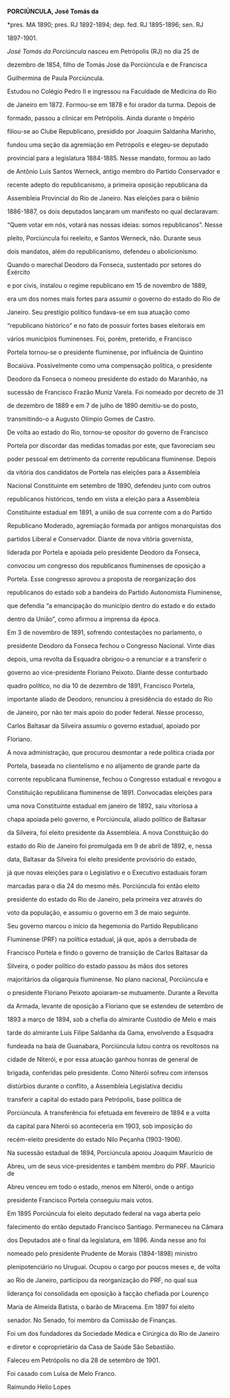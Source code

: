 **PORCIÚNCULA, José Tomás da**



\*pres. MA 1890; pres. RJ 1892-1894; dep. fed. RJ 1895-1896; sen. RJ

1897-1901.



*José Tomás da Porciúncula* nasceu em Petrópolis (RJ) no dia 25 de

dezembro de 1854, filho de Tomás José da Porciúncula e de Francisca

Guilhermina de Paula Porciúncula.



Estudou no Colégio Pedro II e ingressou na Faculdade de Medicina do Rio

de Janeiro em 1872. Formou-se em 1878 e foi orador da turma. Depois de

formado, passou a clinicar em Petrópolis. Ainda durante o Império

filiou-se ao Clube Republicano, presidido por Joaquim Saldanha Marinho,

fundou uma seção da agremiação em Petrópolis e elegeu-se deputado

provincial para a legislatura 1884-1885. Nesse mandato, formou ao lado

de Antônio Luís Santos Werneck, antigo membro do Partido Conservador e

recente adepto do republicanismo, a primeira oposição republicana da

Assembleia Provincial do Rio de Janeiro. Nas eleições para o biênio

1886-1887, os dois deputados lançaram um manifesto no qual declaravam:

“Quem votar em nós, votará nas nossas ideias: somos republicanos”. Nesse

pleito, Porciúncula foi reeleito, e Santos Werneck, não. Durante seus

dois mandatos, além do republicanismo, defendeu o abolicionismo.



Quando o marechal Deodoro da Fonseca, sustentado por setores do Exército

e por civis, instalou o regime republicano em 15 de novembro de 1889,

era um dos nomes mais fortes para assumir o governo do estado do Rio de

Janeiro. Seu prestígio político fundava-se em sua atuação como

“republicano histórico” e no fato de possuir fortes bases eleitorais em

vários municípios fluminenses. Foi, porém, preterido, e Francisco

Portela tornou-se o presidente fluminense, por influência de Quintino

Bocaiúva. Possivelmente como uma compensação política, o presidente

Deodoro da Fonseca o nomeou presidente do estado do Maranhão, na

sucessão de Francisco Frazão Muniz Varela. Foi nomeado por decreto de 31

de dezembro de 1889 e em 7 de julho de 1890 demitiu-se do posto,

transmitindo-o a Augusto Olímpio Gomes de Castro.



De volta ao estado do Rio, tornou-se opositor do governo de Francisco

Portela por discordar das medidas tomadas por este, que favoreciam seu

poder pessoal em detrimento da corrente republicana fluminense. Depois

da vitória dos candidatos de Portela nas eleições para a Assembleia

Nacional Constituinte em setembro de 1890, defendeu junto com outros

republicanos históricos, tendo em vista a eleição para a Assembleia

Constituinte estadual em 1891, a união de sua corrente com a do Partido

Republicano Moderado, agremiação formada por antigos monarquistas dos

partidos Liberal e Conservador. Diante de nova vitória governista,

liderada por Portela e apoiada pelo presidente Deodoro da Fonseca,

convocou um congresso dos republicanos fluminenses de oposição a

Portela. Esse congresso aprovou a proposta de reorganização dos

republicanos do estado sob a bandeira do Partido Autonomista Fluminense,

que defendia “a emancipação do município dentro do estado e do estado

dentro da União”, como afirmou a imprensa da época.



Em 3 de novembro de 1891, sofrendo contestações no parlamento, o

presidente Deodoro da Fonseca fechou o Congresso Nacional. Vinte dias

depois, uma revolta da Esquadra obrigou-o a renunciar e a transferir o

governo ao vice-presidente Floriano Peixoto. Diante desse conturbado

quadro político, no dia 10 de dezembro de 1891, Francisco Portela,

importante aliado de Deodoro, renunciou à presidência do estado do Rio

de Janeiro, por não ter mais apoio do poder federal. Nesse processo,

Carlos Baltasar da Silveira assumiu o governo estadual, apoiado por

Floriano.



A nova administração, que procurou desmontar a rede política criada por

Portela, baseada no clientelismo e no alijamento de grande parte da

corrente republicana fluminense, fechou o Congresso estadual e revogou a

Constituição republicana fluminense de 1891. Convocadas eleições para

uma nova Constituinte estadual em janeiro de 1892, saiu vitoriosa a

chapa apoiada pelo governo, e Porciúncula, aliado político de Baltasar

da Silveira, foi eleito presidente da Assembleia. A nova Constituição do

estado do Rio de Janeiro foi promulgada em 9 de abril de 1892, e, nessa

data, Baltasar da Silveira foi eleito presidente provisório do estado,

já que novas eleições para o Legislativo e o Executivo estaduais foram

marcadas para o dia 24 do mesmo mês. Porciúncula foi então eleito

presidente do estado do Rio de Janeiro, pela primeira vez através do

voto da população, e assumiu o governo em 3 de maio seguinte.



Seu governo marcou o início da hegemonia do Partido Republicano

Fluminense (PRF) na política estadual, já que, após a derrubada de

Francisco Portela e findo o governo de transição de Carlos Baltasar da

Silveira, o poder político do estado passou às mãos dos setores

majoritários da oligarquia fluminense. No plano nacional, Porciúncula e

o presidente Floriano Peixoto apoiaram-se mutuamente. Durante a Revolta

da Armada, levante de oposição a Floriano que se estendeu de setembro de

1893 a março de 1894, sob a chefia do almirante Custódio de Melo e mais

tarde do almirante Luís Filipe Saldanha da Gama, envolvendo a Esquadra

fundeada na baía de Guanabara, Porciúncula lutou contra os revoltosos na

cidade de Niterói, e por essa atuação ganhou honras de general de

brigada, conferidas pelo presidente. Como Niterói sofreu com intensos

distúrbios durante o conflito, a Assembleia Legislativa decidiu

transferir a capital do estado para Petrópolis, base política de

Porciúncula. A transferência foi efetuada em fevereiro de 1894 e a volta

da capital para Niterói só aconteceria em 1903, sob imposição do

recém-eleito presidente do estado Nilo Peçanha (1903-1906).



Na sucessão estadual de 1894, Porciúncula apoiou Joaquim Maurício de

Abreu, um de seus vice-presidentes e também membro do PRF. Maurício de

Abreu venceu em todo o estado, menos em Niterói, onde o antigo

presidente Francisco Portela conseguiu mais votos.



Em 1895 Porciúncula foi eleito deputado federal na vaga aberta pelo

falecimento do então deputado Francisco Santiago. Permaneceu na Câmara

dos Deputados até o final da legislatura, em 1896. Ainda nesse ano foi

nomeado pelo presidente Prudente de Morais (1894-1898) ministro

plenipotenciário no Uruguai. Ocupou o cargo por poucos meses e, de volta

ao Rio de Janeiro, participou da reorganização do PRF, no qual sua

liderança foi consolidada em oposição à facção chefiada por Lourenço

Maria de Almeida Batista, o barão de Miracema. Em 1897 foi eleito

senador. No Senado, foi membro da Comissão de Finanças.



Foi um dos fundadores da Sociedade Médica e Cirúrgica do Rio de Janeiro

e diretor e coproprietário da Casa de Saúde São Sebastião.



Faleceu em Petrópolis no dia 28 de setembro de 1901.



Foi casado com Luísa de Melo Franco.



Raimundo Helio Lopes



